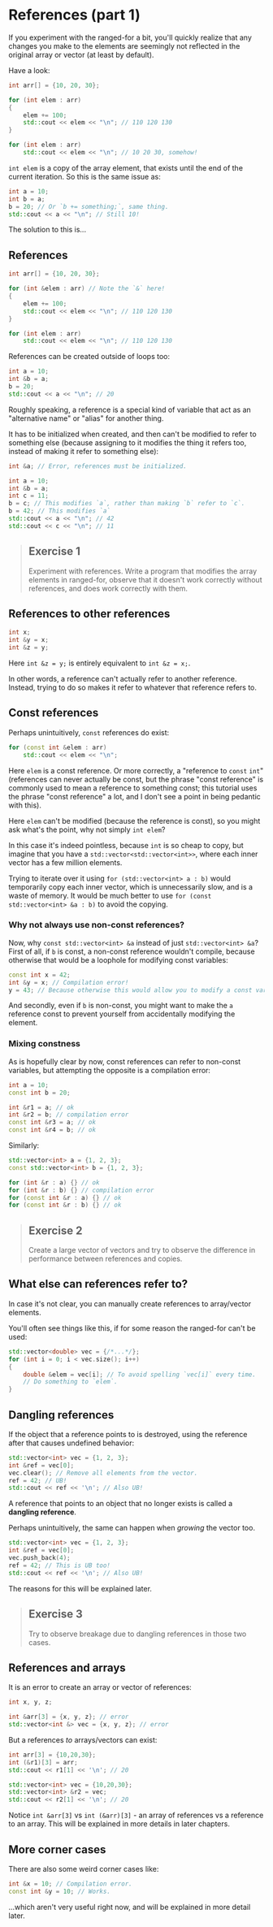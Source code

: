 # References (part 1)

If you experiment with the ranged-for a bit, you'll quickly realize that any changes you make to the elements are seemingly not reflected in the original array or vector (at least by default).

Have a look:

```cpp
int arr[] = {10, 20, 30};

for (int elem : arr)
{
    elem += 100;
    std::cout << elem << "\n"; // 110 120 130
}

for (int elem : arr)
    std::cout << elem << "\n"; // 10 20 30, somehow!
```
`int elem` is a copy of the array element, that exists until the end of the current iteration. So this is the same issue as:
```cpp
int a = 10;
int b = a;
b = 20; // Or `b += something;`, same thing.
std::cout << a << "\n"; // Still 10!
```

The solution to this is...

## References

```cpp
int arr[] = {10, 20, 30};

for (int &elem : arr) // Note the `&` here!
{
    elem += 100;
    std::cout << elem << "\n"; // 110 120 130
}

for (int elem : arr)
    std::cout << elem << "\n"; // 110 120 130
```

References can be created outside of loops too:
```cpp
int a = 10;
int &b = a;
b = 20;
std::cout << a << "\n"; // 20
```

Roughly speaking, a reference is a special kind of variable that act as an "alternative name" or "alias" for another thing.

It has to be initialized when created, and then can't be modified to refer to something else (because assigning to it modifies the thing it refers too, instead of making it refer to something else):
```cpp
int &a; // Error, references must be initialized.
```
```cpp
int a = 10;
int &b = a;
int c = 11;
b = c; // This modifies `a`, rather than making `b` refer to `c`.
b = 42; // This modifies `a`
std::cout << a << "\n"; // 42
std::cout << c << "\n"; // 11
```

> ## Exercise 1
>
> Experiment with references. Write a program that modifies the array elements in ranged-for, observe that it doesn't work correctly without references, and does work correctly with them.

## References to other references

```cpp
int x;
int &y = x;
int &z = y;
```
Here `int &z = y;` is entirely equivalent to `int &z = x;`.

In other words, a reference can't actually refer to another reference. Instead, trying to do so makes it refer to whatever that reference refers to.

## Const references

Perhaps unintuitively, `const` references do exist:

```cpp
for (const int &elem : arr)
    std::cout << elem << "\n";
```
Here `elem` is a const reference. Or more correctly, a "reference to `const` `int`" (references can never actually be const, but the phrase "const reference" is commonly used to mean a reference to something const; this tutorial uses the phrase "const reference" a lot, and I don't see a point in being pedantic with this).

Here `elem` can't be modified (because the reference is const), so you might ask what's the point, why not simply `int elem`?

In this case it's indeed pointless, because `int` is so cheap to copy, but imagine that you have a `std::vector<std::vector<int>>`, where each inner vector has a few million elements.

Trying to iterate over it using `for (std::vector<int> a : b)` would temporarily copy each inner vector, which is unnecessarily slow, and is a waste of memory. It would be much better to use `for (const std::vector<int> &a : b)` to avoid the copying.

### Why not always use non-const references?

Now, why `const std::vector<int> &a` instead of just `std::vector<int> &a`? First of all, if `b` is const, a non-const reference wouldn't compile, because otherwise that would be a loophole for modifying const variables:

```cpp
const int x = 42;
int &y = x; // Compilation error!
y = 43; // Because otherwise this would allow you to modify a const variable.
```

And secondly, even if `b` is non-const, you might want to make the `a` reference const to prevent yourself from accidentally modifying the element.

### Mixing constness

As is hopefully clear by now, const references can refer to non-const variables, but attempting the opposite is a compilation error:

```cpp
int a = 10;
const int b = 20;

int &r1 = a; // ok
int &r2 = b; // compilation error
const int &r3 = a; // ok
const int &r4 = b; // ok
```
Similarly:
```cpp
std::vector<int> a = {1, 2, 3};
const std::vector<int> b = {1, 2, 3};

for (int &r : a) {} // ok
for (int &r : b) {} // compilation error
for (const int &r : a) {} // ok
for (const int &r : b) {} // ok
```

> ## Exercise 2
>
> Create a large vector of vectors and try to observe the difference in performance between references and copies.

## What else can references refer to?

In case it's not clear, you can manually create references to array/vector elements.

You'll often see things like this, if for some reason the ranged-for can't be used:
```cpp
std::vector<double> vec = {/*...*/};
for (int i = 0; i < vec.size(); i++)
{
    double &elem = vec[i]; // To avoid spelling `vec[i]` every time.
    // Do something to `elem`.
}
```

## Dangling references

If the object that a reference points to is destroyed, using the reference after that causes undefined behavior:

```cpp
std::vector<int> vec = {1, 2, 3};
int &ref = vec[0];
vec.clear(); // Remove all elements from the vector.
ref = 42; // UB!
std::cout << ref << '\n'; // Also UB!
```
A reference that points to an object that no longer exists is called a **dangling reference**.

Perhaps unintuitively, the same can happen when *growing* the vector too.
```cpp
std::vector<int> vec = {1, 2, 3};
int &ref = vec[0];
vec.push_back(4);
ref = 42; // This is UB too!
std::cout << ref << '\n'; // Also UB!
```
The reasons for this will be explained later.

> ## Exercise 3
>
> Try to observe breakage due to dangling references in those two cases.

## References and arrays

It is an error to create an array or vector of references:

```cpp
int x, y, z;

int &arr[3] = {x, y, z}; // error
std::vector<int &> vec = {x, y, z}; // error
```

But a references *to* arrays/vectors can exist:
```cpp
int arr[3] = {10,20,30};
int (&r1)[3] = arr;
std::cout << r1[1] << '\n'; // 20

std::vector<int> vec = {10,20,30};
std::vector<int> &r2 = vec;
std::cout << r2[1] << '\n'; // 20
```
Notice `int &arr[3]` vs `int (&arr)[3]` - an array of references vs a reference to an array. This will be explained in more details in later chapters.

## More corner cases

There are also some weird corner cases like:

```cpp
int &x = 10; // Compilation error.
const int &y = 10; // Works.
```

...which aren't very useful right now, and will be explained in more detail later.
